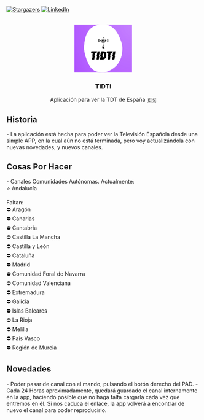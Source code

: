 <a name="readme-top"></a>

[![Stargazers][stars-shield]][stars-url]
[![LinkedIn][linkedin-shield]][linkedin-url]



<!-- PROJECT LOGO -->
<br />
<div align="center">
  <a href="https://github.com/pablobaro/TiDTi">
   <img src="images/tidti_fondo.jpg" alt="Logo" width="150" height="125">
  </a>

<h3 align="center">TiDTi</h3>

  <p align="center">
    Aplicación para ver la TDT de España 🇪🇸
    <br/>
  </p>
</div>

<h2> Historia </h2>
 - La aplicación está hecha para poder ver la Televisión Española desde una simple APP, en la cual aún no está terminada, pero voy actualizándola con nuevas novedades, y nuevos canales.
 
 <h2> Cosas Por Hacer </h2>
 - Canales Comunidades Autónomas. Actualmente:<br/>
   ⭐ Andalucía
 
 Faltan: <br/>
   ⛔ Aragón<br/>
   ⛔ Canarias<br/>
   ⛔ Cantabria<br/>
   ⛔ Castilla La Mancha<br/>
   ⛔ Castilla y León<br/>
   ⛔ Cataluña<br/>
   ⛔ Madrid<br/>
   ⛔ Comunidad Foral de Navarra<br/>
   ⛔ Comunidad Valenciana<br/>
   ⛔ Extremadura<br/>
   ⛔ Galicia<br/>
   ⛔ Islas Baleares<br/>
   ⛔ La Rioja<br/>
   ⛔ Melilla<br/>
   ⛔ País Vasco<br/>
   ⛔ Región de Murcia<br/>
   
 
 <h2> Novedades </h2>
  - Poder pasar de canal con el mando, pulsando el botón derecho del PAD.
  - Cada 24 Horas aproximadamente, quedará guardado el canal internamente en la app, haciendo posible que no haga falta cargarla cada vez que entremos en él. Si nos caduca el enlace, la app volverá a encontrar de nuevo el canal para poder reproducirlo.

[stars-shield]: https://img.shields.io/github/stars/pablobaro/TiDTi.svg?style=for-the-badge
[stars-url]: https://github.com/pablobaro/TiDTi/stargazers

[Java.js]: https://img.shields.io/badge/Java-ED8B00?style=for-the-badge&logo=java&logoColor=white
[Java-url]: https://www.java.com/es/

[Android.js]: https://img.shields.io/badge/Android_Studio-3DDC84?style=for-the-badge&logo=android-studio&logoColor=white
[Android-url]: https://developer.android.com/studio?hl=es&gclid=CjwKCAjw3qGYBhBSEiwAcnTRLua2XlxHNfrVHPP-bKpkbGrDOxyIT637gq5e5HuRenKHk-qpf5eSThoCrM0QAvD_BwE&gclsrc=aw.ds

[linkedin-shield]: https://img.shields.io/badge/-LinkedIn-black.svg?style=for-the-badge&logo=linkedin&colorB=555
[linkedin-url]: https://www.linkedin.com/in/pablobaroparra/
